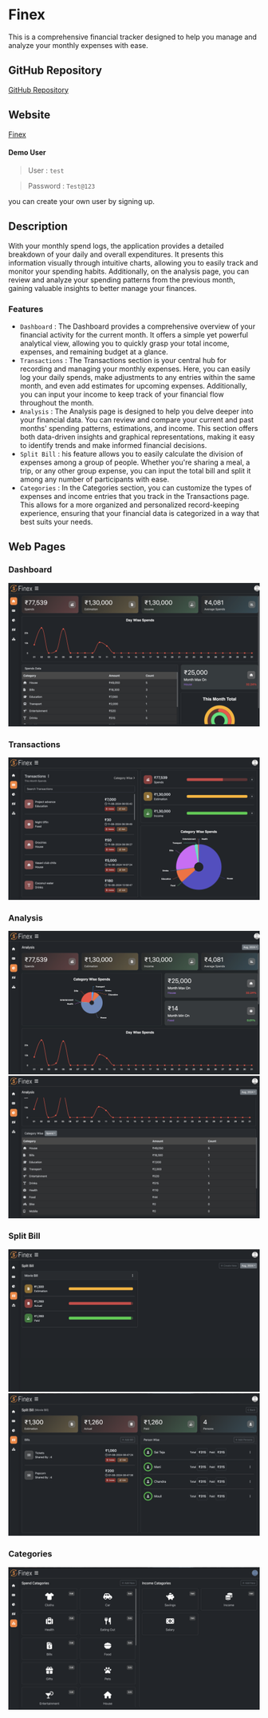 # Finex

This is a comprehensive financial tracker designed to help you manage and analyze your monthly expenses with ease.

## GitHub Repository

[GitHub Repository](https://github.com/sai-teja-git/finex-ui-react.git)

## Website

[Finex](https://finexs.vercel.app/)

#### Demo User

> User : `test`

> Password : `Test@123`

you can create your own user by signing up.

## Description

With your monthly spend logs, the application provides a detailed breakdown of your daily and overall expenditures. It presents this information visually through intuitive charts, allowing you to easily track and monitor your spending habits. Additionally, on the analysis page, you can review and analyze your spending patterns from the previous month, gaining valuable insights to better manage your finances.

### Features

- `Dashboard` : The Dashboard provides a comprehensive overview of your financial activity for the current month. It offers a simple yet powerful analytical view, allowing you to quickly grasp your total income, expenses, and remaining budget at a glance.
- `Transactions` : The Transactions section is your central hub for recording and managing your monthly expenses. Here, you can easily log your daily spends, make adjustments to any entries within the same month, and even add estimates for upcoming expenses. Additionally, you can input your income to keep track of your financial flow throughout the month.
- `Analysis` : The Analysis page is designed to help you delve deeper into your financial data. You can review and compare your current and past months' spending patterns, estimations, and income. This section offers both data-driven insights and graphical representations, making it easy to identify trends and make informed financial decisions.
- `Split Bill` : his feature allows you to easily calculate the division of expenses among a group of people. Whether you're sharing a meal, a trip, or any other group expense, you can input the total bill and split it among any number of participants with ease.
- `Categories` : In the Categories section, you can customize the types of expenses and income entries that you track in the Transactions page. This allows for a more organized and personalized record-keeping experience, ensuring that your financial data is categorized in a way that best suits your needs.

## Web Pages

### Dashboard

![Dashboard](/src/assets/images/web-page/dashboard.png?raw=true "Dashboard")

### Transactions

![Transactions](/src/assets/images/web-page/transactions.png?raw=true "Transactions")

### Analysis

![Analysis](/src/assets/images/web-page/analysis-1.png?raw=true "Analysis")
![Analysis](/src/assets/images/web-page/analysis-2.png?raw=true "Analysis")

### Split Bill

![Split Bill](/src/assets/images/web-page/split-bill-1.png?raw=true "Split Bill")
![Split Bill](/src/assets/images/web-page/split-bill-2.png?raw=true "Split Bill")

### Categories

![Categories](/src/assets/images/web-page/categories.png?raw=true "Categories")
